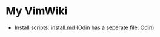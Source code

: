 # My VimWiki

- Install scripts: [install.md](install.md) (Odin has a seperate file: [Odin](odin.md))
